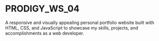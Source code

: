 # PRODIGY_WS_04
A responsive and visually appealing personal portfolio website built with HTML, CSS, and JavaScript to showcase my skills, projects, and accomplishments as a web developer.
